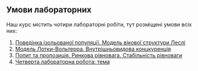 ## Умови лабораторних

Наш курс містить чотири лабораторні робіти, тут розміщені умови всіх них:

1. [Поведінка ізольованої популяції. Модель вікової структури Леслі](tasks/1.md)
2. [Модель Лотки-Вольтерра. Внутрішньовидова концкуренція](tasks/2.md)
3. [Попит та пропозиція. Ринкова рівновага. Стабільність рівноваги](tasks/3.md)
4. [Четверта лабораторна робота: тема](tasks/4.md)
